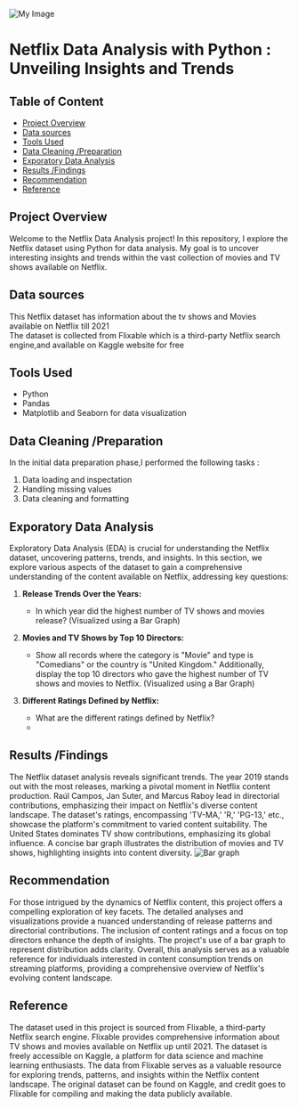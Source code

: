 ![My Image](https://th.bing.com/th/id/OIP.AVfnLCm_eOpT72jT8vqDbQHaDa?rs=1&pid=ImgDetMain)

# Netflix Data Analysis with Python : Unveiling Insights and Trends
## Table of Content 
- [Project Overview](#project-overview)
- [Data sources](#data-sources)
- [Tools Used](#tools-used)
- [Data Cleaning /Preparation](#data-cleaningPreparation)
- [Exporatory Data Analysis](#exporatory-data-analysis)
- [Results /Findings](#resultsfindings)
- [Recommendation](#recommendation)
- [Reference](#reference)
  
   


## Project Overview
Welcome to the Netflix Data Analysis project! In this repository, I explore the Netflix dataset using Python for data analysis. My goal is to uncover interesting insights and trends within the vast collection of movies and TV shows available on Netflix.
## Data sources 
This Netflix dataset has information about the tv shows and Movies available on Netflix till 2021  
The dataset is collected from Flixable which is a third-party Netflix search engine,and available on Kaggle website for free
## Tools Used
- Python 
- Pandas   
- Matplotlib and Seaborn for data visualization

## Data Cleaning /Preparation
In the initial data preparation phase,I performed the following tasks : 
1. Data loading and inspectation
2. Handling missing values
3. Data cleaning and formatting

## Exporatory Data Analysis

Exploratory Data Analysis (EDA) is crucial for understanding the Netflix dataset, uncovering patterns, trends, and insights. In this section, we explore various aspects of the dataset to gain a comprehensive understanding of the content available on Netflix, addressing key questions:

1. **Release Trends Over the Years:**
   - In which year did the highest number of TV shows and movies release? (Visualized using a Bar Graph)

2. **Movies and TV Shows by Top 10 Directors:**
   - Show all records where the category is "Movie" and type is "Comedians" or the country is "United Kingdom." Additionally, display the top 10 directors who gave the highest number of TV shows and movies to Netflix. (Visualized using a Bar Graph)

3. **Different Ratings Defined by Netflix:**
   - What are the different ratings defined by Netflix?
   - 
## Results /Findings

The Netflix dataset analysis reveals significant trends. The year 2019 stands out with the most releases, marking a pivotal moment in Netflix content production. Raúl Campos, Jan Suter, and Marcus Raboy lead in directorial contributions, emphasizing their impact on Netflix's diverse content landscape. The dataset's ratings, encompassing 'TV-MA,' 'R,' 'PG-13,' etc., showcase the platform's commitment to varied content suitability. The United States dominates TV show contributions, emphasizing its global influence. A concise bar graph illustrates the distribution of movies and TV shows, highlighting insights into content diversity. 
![Bar graph](https://github.com/PacalineN/Netflix-Data-Analysis-with-Python-Unveiling-Insights-and-Trends/assets/149051166/7cf723dc-8a28-4437-8ca3-189ec759e756)

## Recommendation
For those intrigued by the dynamics of Netflix content, this project offers a compelling exploration of key facets. The detailed analyses and visualizations provide a nuanced understanding of release patterns and directorial contributions. The inclusion of content ratings and a focus on top directors enhance the depth of insights. The project's use of a bar graph to represent distribution adds clarity. Overall, this analysis serves as a valuable reference for individuals interested in content consumption trends on streaming platforms, providing a comprehensive overview of Netflix's evolving content landscape.

## Reference

The dataset used in this project is sourced from Flixable, a third-party Netflix search engine. Flixable provides comprehensive information about TV shows and movies available on Netflix up until 2021. The dataset is freely accessible on Kaggle, a platform for data science and machine learning enthusiasts. The data from Flixable serves as a valuable resource for exploring trends, patterns, and insights within the Netflix content landscape. The original dataset can be found on Kaggle, and credit goes to Flixable for compiling and making the data publicly available.









 

